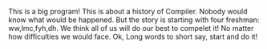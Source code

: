 This is a big program!
This is about a history of Compiler.
Nobody would know what would be happened.
But the story is starting with four freshman:
ww,lmc,fyh,dh.
We think all of us will do our best to compelet it!
No matter how difficulties we would face.
Ok,
Long words to short say,
start and do it!
